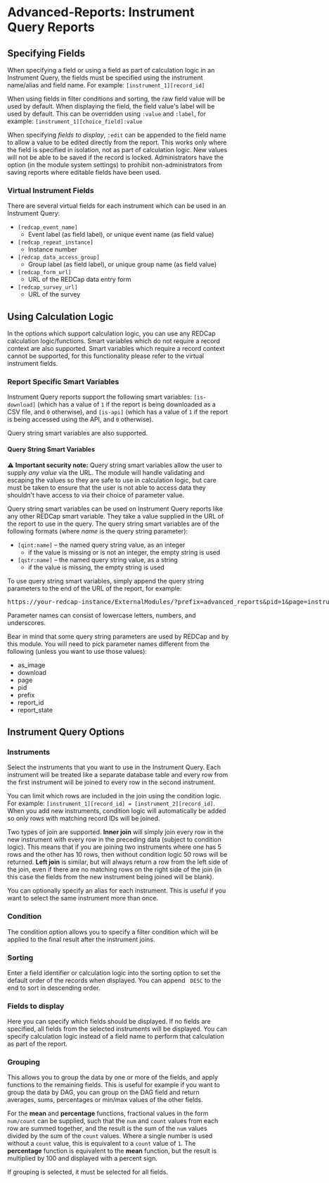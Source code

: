 # Advanced-Reports: Instrument Query Reports


## Specifying Fields

When specifying a field or using a field as part of calculation logic in an Instrument Query, the
fields must be specified using the instrument name/alias and field name. For example:
`[instrument_1][record_id]`

When using fields in filter conditions and sorting, the raw field value will be used by default.
When displaying the field, the field value's label will be used by default. This can be overridden
using `:value` and `:label`, for example: `[instrument_1][choice_field]:value`

When specifying *fields to display*, `:edit` can be appended to the field name to allow a value to
be edited directly from the report. This works only where the field is specified in isolation, not
as part of calculation logic. New values will not be able to be saved if the record is locked.
Administrators have the option (in the module system settings) to prohibit non-administrators from
saving reports where editable fields have been used.

### Virtual Instrument Fields

There are several virtual fields for each instrument which can be used in an Instrument Query:

* `[redcap_event_name]`
  * Event label (as field label), or unique event name (as field value)
* `[redcap_repeat_instance]`
  * Instance number
* `[redcap_data_access_group]`
  * Group label (as field label), or unique group name (as field value)
* `[redcap_form_url]`
  * URL of the REDCap data entry form
* `[redcap_survey_url]`
  * URL of the survey

## Using Calculation Logic

In the options which support calculation logic, you can use any REDCap calculation logic/functions.
Smart variables which do not require a record context are also supported. Smart variables which
require a record context cannot be supported, for this functionality please refer to the virtual
instrument fields.

### Report Specific Smart Variables

Instrument Query reports support the following smart variables: `[is-download]` (which has a value
of `1` if the report is being downloaded as a CSV file, and `0` otherwise), and `[is-api]` (which
has a value of `1` if the report is being accessed using the API, and `0` otherwise).

Query string smart variables are also supported.

#### Query String Smart Variables

&#9888;&#65039; **Important security note:**
Query string smart variables allow the user to supply *any value* via the URL. The module will
handle validating and escaping the values so they are safe to use in calculation logic, but care
must be taken to ensure that the user is not able to access data they shouldn't have access to via
their choice of parameter value.

Query string smart variables can be used on Instrument Query reports like any other REDCap smart
variable. They take a value supplied in the URL of the report to use in the query. The query string
smart variables are of the following formats (where *name* is the query string parameter):

* `[qint:name]` &ndash; the named query string value, as an integer
  * if the value is missing or is not an integer, the empty string is used
* `[qstr:name]` &ndash; the named query string value, as a string
  * if the value is missing, the empty string is used

To use query string smart variables, simply append the query string parameters to the end of the URL
of the report, for example:

<tt style="white-space:nowrap">https://your-redcap-instance/ExternalModules/?prefix=advanced_reports&pid=1&page=instrument_view&report_id=my_report<b>&my_parameter=AnExampleParameterValue</b></tt>

Parameter names can consist of lowercase letters, numbers, and underscores.

Bear in mind that some query string parameters are used by REDCap and by this module. You will need
to pick parameter names different from the following (unless you want to use those values):
* as_image
* download
* page
* pid
* prefix
* report_id
* report_state

## Instrument Query Options

### Instruments

Select the instruments that you want to use in the Instrument Query. Each instrument will be treated
like a separate database table and every row from the first instrument will be joined to every
row in the second instrument.

You can limit which rows are included in the join using the condition logic. For example:
`[instrument_1][record_id] = [instrument_2][record_id]`. When you add new instruments, condition
logic will automatically be added so only rows with matching record IDs will be joined.

Two types of join are supported. **Inner join** will simply join every row in the new instrument
with every row in the preceding data (subject to condition logic). This means that if you are
joining two instruments where one has 5 rows and the other has 10 rows, then without condition logic
50 rows will be returned. **Left join** is similar, but will always return a row from the left side
of the join, even if there are no matching rows on the right side of the join (in this case the
fields from the new instrument being joined will be blank).

You can optionally specify an alias for each instrument. This is useful if you want to select the
same instrument more than once.

### Condition

The condition option allows you to specify a filter condition which will be applied to the final
result after the instrument joins.

### Sorting

Enter a field identifier or calculation logic into the sorting option to set the default order of
the records when displayed. You can append ` DESC` to the end to sort in descending order.

### Fields to display

Here you can specify which fields should be displayed. If no fields are specified, all fields from
the selected instruments will be displayed. You can specify calculation logic instead of a field
name to perform that calculation as part of the report.

### Grouping

This allows you to group the data by one or more of the fields, and apply functions to the remaining
fields. This is useful for example if you want to group the data by DAG, you can group on the DAG
field and return averages, sums, percentages or min/max values of the other fields.

For the **mean** and **percentage** functions, fractional values in the form `num/count` can be
supplied, such that the `num` and `count` values from each row are summed together, and the result
is the sum of the `num` values divided by the sum of the `count` values. Where a single number is
used without a `count` value, this is equivalent to a `count` value of `1`. The **percentage**
function is equivalent to the **mean** function, but the result is multiplied by 100 and displayed
with a percent sign.

If grouping is selected, it must be selected for all fields.